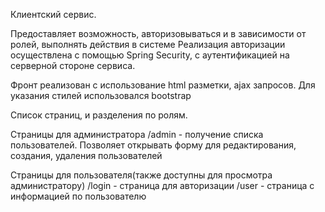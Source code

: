 Клиентский сервис.

Предоставляет возможность, авторизовываться и в зависимости от ролей, выполнять действия в системе
Реализация авторизации осуществлена с помощью Spring Security, с аутентификацией на серверной стороне сервиса.

Фронт реализован с использование html разметки, ajax запросов. Для указания стилей использовался bootstrap

Список страниц, и разделения по ролям.

Страницы для администратора
/admin - получение списка пользователей. 
Позволяет открывать форму для редактирования, создания, удаления пользователей


Страницы для пользователя(также доступны для просмотра администратору)
/login - страница для авторизации
/user - страница с информацией по пользователю
